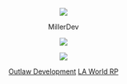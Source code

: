 <p align="center">  
<img src="https://cdn.discordapp.com/attachments/911651596448981022/1162269625740951632/Png_M_PFP.png?ex=653b52f0&is=6528ddf0&hm=d80ee01121701a34bc4cdd54949b08e0fc77d719650758008d6aaa2010430d5e">
</p>
<p align="center">
    MillerDev
<p align="center">  
<img src="https://komarev.com/ghpvc/?username=Miller-Dev1&color=grey">
</p>
    <p align="center">
  <img src="https://discord.c99.nl/widget/theme-4/1161932298963386459.png"/>
</p>

<p align="center">
    <a href="https://discord.gg/outlawdevelopment">Outlaw Development</a>
    <a href="https://discord.gg/lawrld">LA World RP</a>
